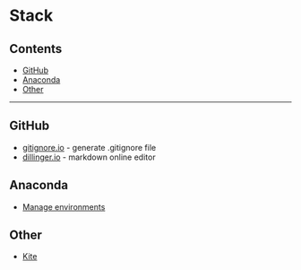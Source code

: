 # Stack

## Contents

- [GitHub](#github)
- [Anaconda](#anaconda)
- [Other](#other)

---

## GitHub

- [gitignore.io](https://www.gitignore.io) - generate .gitignore file
- [dillinger.io](https://dillinger.io) - markdown online editor

## Anaconda

- [Manage environments](https://conda.io/projects/conda/en/latest/user-guide/tasks/manage-environments.html)

## Other

- [Kite](https://kite.com)
